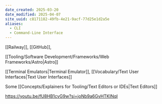 ```yaml
---
date_created: 2025-03-20
date_modified: 2025-04-07
site_uuid: c8171182-49fb-4e21-9acf-77d25e1d2a5e
aliases:
  - CLI
  - Command-Line Interface
---
```


[[Railway]], [[GitHub]],

[[Tooling/Software Development/Frameworks/Web Frameworks/Astro|Astro]]

[[Terminal Emulators|Terminal Emulator]], [[Vocabulary/Text User Interfaces|Text User Interfaces]]

Some [[Concepts/Explainers for Tooling/Text Editors or IDEs|Text Editors]]


https://youtu.be/fU8HB1cvG9w?si=joNb9a6GvHTKINqI